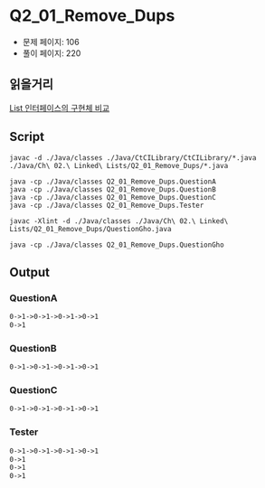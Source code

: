 # Q2_01_Remove_Dups

- 문제 페이지: 106
- 풀이 페이지: 220

## 읽을거리

[List 인터페이스의 구현체 비교](https://blog.naver.com/PostView.nhn?blogId=heartflow89&logNo=220991199432&redirect=Dlog&widgetTypeCall=true&directAccess=false)

## Script

```script
javac -d ./Java/classes ./Java/CtCILibrary/CtCILibrary/*.java ./Java/Ch\ 02.\ Linked\ Lists/Q2_01_Remove_Dups/*.java

java -cp ./Java/classes Q2_01_Remove_Dups.QuestionA
java -cp ./Java/classes Q2_01_Remove_Dups.QuestionB
java -cp ./Java/classes Q2_01_Remove_Dups.QuestionC
java -cp ./Java/classes Q2_01_Remove_Dups.Tester

javac -Xlint -d ./Java/classes ./Java/Ch\ 02.\ Linked\ Lists/Q2_01_Remove_Dups/QuestionGho.java

java -cp ./Java/classes Q2_01_Remove_Dups.QuestionGho
```

## Output

### QuestionA

```txt
0->1->0->1->0->1->0->1
0->1
```

### QuestionB

```txt
0->1->0->1->0->1->0->1
```

### QuestionC

```txt
0->1->0->1->0->1->0->1
```

### Tester

```txt
0->1->0->1->0->1->0->1
0->1
0->1
0->1
```
